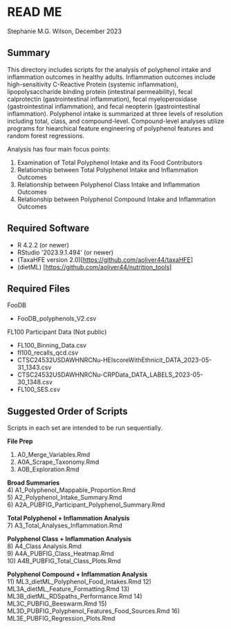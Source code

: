 # READ ME

Stephanie M.G. Wilson, December 2023

## Summary

This directory includes scripts for the analysis of polyphenol intake and inflammation outcomes in healthy adults. Inflammation outcomes include high-sensitivity C-Reactive Protein (systemic inflammation), lipopolysaccharide binding protein (intestinal permeability), fecal calprotectin (gastrointestinal inflammation), fecal myeloperoxidase (gastrointestinal inflammation), and fecal neopterin (gastrointestinal inflammation). Polyphenol intake is summarized at three levels of resolution including total, class, and compound-level. Compound-level analyses utilize programs for hiearchical feature engineering of polyphenol features and random forest regressions.

Analysis has four main focus points:

1) Examination of Total Polyphenol Intake and its Food Contributors
2) Relationship between Total Polyphenol Intake and Inflammation Outcomes
3) Relationship between Polyphenol Class Intake and Inflammation Outcomes
4) Relationship between Polyphenol Compound Intake and Inflammation Outcomes

## Required Software

-   R 4.2.2 (or newer)
-   RStudio '2023.9.1.494' (or newer)
-   (TaxaHFE version 2.0)[https://github.com/aoliver44/taxaHFE]
-   (dietML) [https://github.com/aoliver44/nutrition_tools]

## Required Files

FooDB  
- FooDB_polyphenols_V2.csv  

FL100 Participant Data (Not public)  
- FL100_Binning_Data.csv  
- fl100_recalls_qcd.csv  
- CTSC24532USDAWHNRCNu-HEIscoreWithEthnicit_DATA_2023-05-31_1343.csv  
- CTSC24532USDAWHNRCNu-CRPData_DATA_LABELS_2023-05-30_1348.csv  
- FL100_SES.csv  

## Suggested Order of Scripts

Scripts in each set are intended to be run sequentially.

**File Prep**  
1) A0_Merge_Variables.Rmd
2) A0A_Scrape_Taxonomy.Rmd
3) A0B_Exploration.Rmd

**Broad Summaries**  
4) A1_Polyphenol_Mappable_Proportion.Rmd  
5) A2_Polyphenol_Intake_Summary.Rmd  
6) A2A_PUBFIG_Participant_Polyphenol_Summary.Rmd  

**Total Polyphenol + Inflammation Analysis**   
7) A3_Total_Analyses_Inflammation.Rmd  

**Polyphenol Class + Inflammation Analysis**  
8) A4_Class Analysis.Rmd  
9) A4A_PUBFIG_Class_Heatmap.Rmd  
10) A4B_PUBFIG_Total_Class_Plots.Rmd  

**Polyphenol Compound + Inflammation Analysis**  
11) ML3_dietML_Polyphenol_Food_Intakes.Rmd
12) ML3A_dietML_Feature_Formatting.Rmd
13) ML3B_dietML_RDSpaths_Performance.Rmd
14) ML3C_PUBFIG_Beeswarm.Rmd
15) ML3D_PUBFIG_Polyphenol_Features_Food_Sources.Rmd
16) ML3E_PUBFIG_Regression_Plots.Rmd
